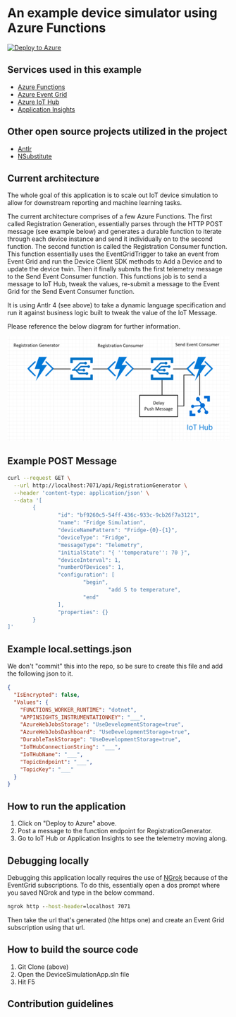 # An example device simulator using Azure Functions

[![Deploy to Azure](http://azuredeploy.net/deploybutton.png)](https://portal.azure.com/#create/Microsoft.Template/uri/https%3A%2F%2Fraw.githubusercontent.com%2Fjwendl%2Ffunctions-simulator%2Fmaster%2Fdeploy%2FFunctionsSimulatorDeployment%2Fazuredeploy.json)

## Services used in this example

* [Azure Functions](https://azure.microsoft.com/en-us/services/functions/)
* [Azure Event Grid](https://azure.microsoft.com/en-us/services/event-grid/)
* [Azure IoT Hub](https://azure.microsoft.com/en-us/services/iot-hub/)
* [Application Insights](https://azure.microsoft.com/en-us/services/application-insights/)

## Other open source projects utilized in the project

* [Antlr](https://github.com/tunnelvisionlabs/antlr4cs)
* [NSubstitute](https://github.com/nsubstitute/NSubstitute)

## Current architecture

The whole goal of this application is to scale out IoT device simulation to allow for downstream reporting and machine learning tasks.

The current architecture comprises of a few Azure Functions. The first called Registration Generation, essentially parses through the HTTP POST message (see example below) and generates a durable function to iterate through each device instance and send it individually on to the second function. The second function is called the Registration Consumer function. This function essentially uses the EventGridTrigger to take an event from Event Grid and run the Device Client SDK methods to Add a Device and to update the device twin. Then it finally submits the first telemetry message to the Send Event Consumer function. This functions job is to send a message to IoT Hub, tweak the values, re-submit a message to the Event Grid for the Send Event Consumer function.

It is using Antlr 4 (see above) to take a dynamic language specification and run it against business logic built to tweak the value of the IoT Message.

Please reference the below diagram for further information.

![Architecture](docs/Architecture.png)

## Example POST Message

``` bash
curl --request GET \
  --url http://localhost:7071/api/RegistrationGenerator \
  --header 'content-type: application/json' \
  --data '[
        {
                "id": "bf9260c5-54ff-436c-933c-9cb26f7a3121",
                "name": "Fridge Simulation",
                "deviceNamePattern": "Fridge-{0}-{1}",
                "deviceType": "Fridge",
                "messageType": "Telemetry",
                "initialState": "{ ''temperature'': 70 }",
                "deviceInterval": 1,
                "numberOfDevices": 1,
                "configuration": [
                        "begin",
                                "add 5 to temperature",
                        "end"
                ],
                "properties": {}
        }
]'
```

## Example local.settings.json

We don't "commit" this into the repo, so be sure to create this file and add the following json to it.

``` json
{
  "IsEncrypted": false,
  "Values": {
    "FUNCTIONS_WORKER_RUNTIME": "dotnet",
    "APPINSIGHTS_INSTRUMENTATIONKEY": "___",
    "AzureWebJobsStorage": "UseDevelopmentStorage=true",
    "AzureWebJobsDashboard": "UseDevelopmentStorage=true",
    "DurableTaskStorage": "UseDevelopmentStorage=true",
    "IoTHubConnectionString": "___",
    "IoTHubName": "___",
    "TopicEndpoint": "___",
    "TopicKey": "___"
  }
}
```

## How to run the application

1. Click on "Deploy to Azure" above.
1. Post a message to the function endpoint for RegistrationGenerator.
1. Go to IoT Hub or Application Insights to see the telemetry moving along.

## Debugging locally

Debugging this application locally requires the use of [NGrok](https://ngrok.com/) because of the EventGrid subscriptions. To do this, essentially open a dos prompt where you saved NGrok and type in the below command.

``` cmd
ngrok http --host-header=localhost 7071
```

Then take the url that's generated (the https one) and create an Event Grid subscription using that url.

## How to build the source code

1. Git Clone (above)
1. Open the DeviceSimulationApp.sln file
1. Hit F5

## Contribution guidelines
